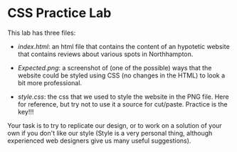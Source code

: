 # CSS Practice Lab

This lab has three files:

* *index.html*: an html file that contains the content of an hypotetic website
  that contains reviews about various spots in Northhampton.

* *Expected.png*: a screenshot of (one of the possible) ways that the website could
  be styled using CSS (no changes in the HTML) to look a bit more
  professional.

* *style.css*: the css that we used to style the website in the PNG file. Here
  for reference, but try not to use it a source for cut/paste. Practice is the key!!!

Your task is to try to replicate our design, or to work on a solution of your own
if you don't like our style (Style is a very personal thing, although experienced
web designers give us many useful suggestions).
